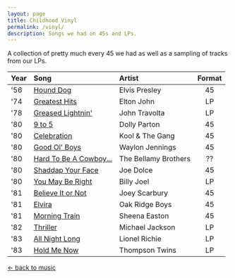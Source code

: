 ```yaml
---
layout: page
title: Childhood Vinyl
permalink: /vinyl/
description: Songs we had on 45s and LPs.
---
```

A collection of pretty much every 45 we had as well as a sampling of tracks from our LPs.

| Year | Song | Artist | Format |
| :--- | :--- | :--- | :----: |
| '56 | [Hound Dog](https://music.youtube.com/watch?v=C9TMu-1_TBs) | Elvis Presley | 45 |
| '74 | [Greatest Hits](https://music.youtube.com/watch?v=75r0nQu-hMs) | Elton John | LP |
| '78 | [Greased Lightnin'](https://music.youtube.com/watch?v=Y1ChbwFlyuE) | John Travolta | LP |
| '80 | [9 to 5](https://music.youtube.com/watch?v=E4OzdyxbOuU) | Dolly Parton | 45 |
| '80 | [Celebration](https://music.youtube.com/watch?v=TBS6gAtj8gE) | Kool & The Gang | 45 |
| '80 | [Good Ol' Boys](https://music.youtube.com/watch?v=VY4Ij8ql2kE) | Waylon Jennings | 45 |
| '80 | [Hard To Be A Cowboy...](https://music.youtube.com/watch?v=hrpzoP-1gis) | The Bellamy Brothers | ?? |
| '80 | [Shaddap Your Face](https://music.youtube.com/watch?v=hSWwfqj0vp4) | Joe Dolce | 45 |
| '80 | [You May Be Right](https://music.youtube.com/watch?v=Jpt57dZ2CpE) | Billy Joel | LP |
| '81 | [Believe It or Not](https://music.youtube.com/watch?v=WqF5M7IK7I0) | Joey Scarbury | 45 |
| '81 | [Elvira](https://music.youtube.com/watch?v=78StTWsq9ag) | Oak Ridge Boys | 45 |
| '81 | [Morning Train](https://music.youtube.com/watch?v=-dNtJZe9A5Q) | Sheena Easton | 45 |
| '82 | [Thriller](https://music.youtube.com/watch?v=Z85lxckrtzg) | Michael Jackson | LP |
| '83 | [All Night Long](https://music.youtube.com/watch?v=BBaZEnYv-HM) | Lionel Richie | LP |
| '83 | [Hold Me Now](https://music.youtube.com/watch?v=_Rf8prOU5yw) | Thompson Twins | LP |

<p><a class="muted small" href="/music/">← back to music</a>